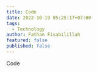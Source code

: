 ```yaml
---
title: Code
date: 2022-10-19 05:25:17+07:00
tags:
  - Technology
author: Fathan Fisabilillah
featured: false
published: false
---
```

C﻿ode